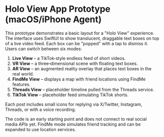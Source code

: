 # Holo View App Prototype (macOS/iPhone Agent)

This prototype demonstrates a basic layout for a "Holo View" experience. The interface uses SwiftUI to show
translucent, draggable text boxes on top of a live video feed. Each box can be "popped" with a tap to dismiss it. Users can switch between six modes:

1. **Live View** – a TikTok‑style endless feed of short videos.
2. **VR View** – a three‑dimensional scene with floating text boxes.
3. **AR View** – an augmented reality overlay that places text boxes in the real world.
4. **FindMe View** – displays a map with friend locations using FindMe features.
5. **Threads View** – placeholder timeline pulled from the Threads service.
6. **TikTok View** – placeholder feed simulating TikTok shorts.

Each post includes small icons for replying via X/Twitter, Instagram,
Threads, or with a voice recording.

The code is an early starting point and does not connect to real social media APIs yet. FindMe mode simulates friend tracking and can be expanded to use location services.